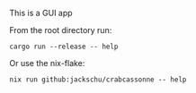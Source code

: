 This is a GUI app

From the root directory run:
```
cargo run --release -- help
```

Or use the nix-flake:
```
nix run github:jackschu/crabcassonne -- help
```
